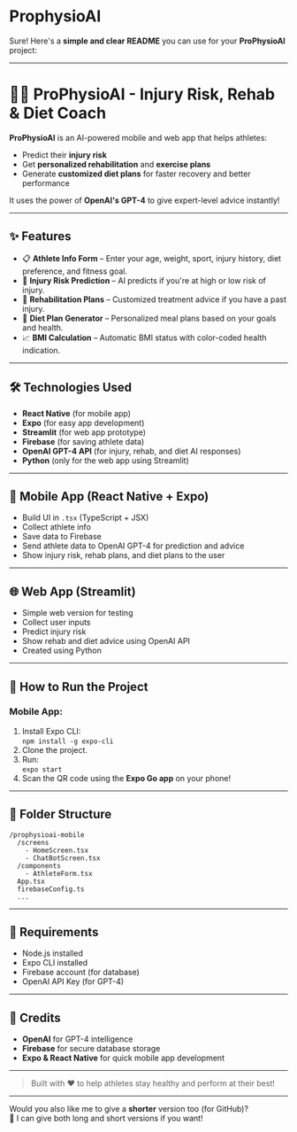 ﻿# ProphysioAI
Sure! Here's a **simple and clear README** you can use for your **ProPhysioAI** project:  

---

# 🏃‍♂️ ProPhysioAI - Injury Risk, Rehab & Diet Coach

**ProPhysioAI** is an AI-powered mobile and web app that helps athletes:  
- Predict their **injury risk**  
- Get **personalized rehabilitation** and **exercise plans**  
- Generate **customized diet plans** for faster recovery and better performance

It uses the power of **OpenAI's GPT-4** to give expert-level advice instantly!

---

## ✨ Features
- 📋 **Athlete Info Form** – Enter your age, weight, sport, injury history, diet preference, and fitness goal.
- 🧠 **Injury Risk Prediction** – AI predicts if you're at high or low risk of injury.
- 🏥 **Rehabilitation Plans** – Customized treatment advice if you have a past injury.
- 🥗 **Diet Plan Generator** – Personalized meal plans based on your goals and health.
- 📈 **BMI Calculation** – Automatic BMI status with color-coded health indication.

---

## 🛠️ Technologies Used
- **React Native** (for mobile app)
- **Expo** (for easy app development)
- **Streamlit** (for web app prototype)
- **Firebase** (for saving athlete data)
- **OpenAI GPT-4 API** (for injury, rehab, and diet AI responses)
- **Python** (only for the web app using Streamlit)

---

## 📱 Mobile App (React Native + Expo)
- Build UI in `.tsx` (TypeScript + JSX)
- Collect athlete info
- Save data to Firebase
- Send athlete data to OpenAI GPT-4 for prediction and advice
- Show injury risk, rehab plans, and diet plans to the user

---

## 🌐 Web App (Streamlit)
- Simple web version for testing
- Collect user inputs
- Predict injury risk
- Show rehab and diet advice using OpenAI API
- Created using Python

---

## 🚀 How to Run the Project
### Mobile App:
1. Install Expo CLI:  
   `npm install -g expo-cli`
2. Clone the project.
3. Run:  
   `expo start`
4. Scan the QR code using the **Expo Go app** on your phone!

---

## 📂 Folder Structure
```
/prophysioai-mobile
  /screens
    - HomeScreen.tsx
    - ChatBotScreen.tsx
  /components
    - AthleteForm.tsx
  App.tsx
  firebaseConfig.ts
  ...
```

---

## 📄 Requirements
- Node.js installed
- Expo CLI installed
- Firebase account (for database)
- OpenAI API Key (for GPT-4)

---

## 🙏 Credits
- **OpenAI** for GPT-4 intelligence
- **Firebase** for secure database storage
- **Expo & React Native** for quick mobile app development

---

> Built with ❤️ to help athletes stay healthy and perform at their best!

---

Would you also like me to give a **shorter** version too (for GitHub)?  
🚀 I can give both long and short versions if you want!
